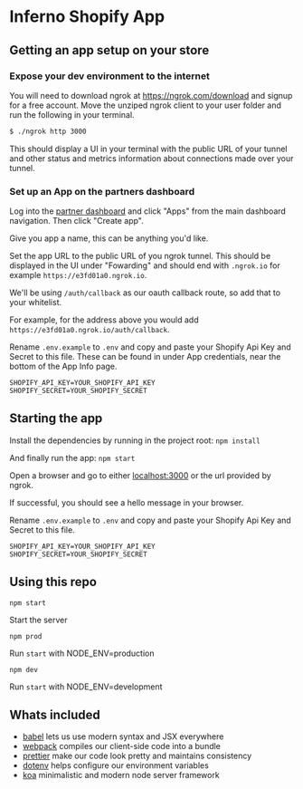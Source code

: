 # Inferno Shopify App

## Getting an app setup on your store

### Expose your dev environment to the internet

You will need to download ngrok at https://ngrok.com/download and signup for a free account. Move the unziped ngrok client to your user folder and run the following in your terminal.

```bash
$ ./ngrok http 3000
```

This should display a UI in your terminal with the public URL of your tunnel and other status and metrics information about connections made over your tunnel.

### Set up an App on the partners dashboard

Log into the [partner dashboard](https://partners.shopify.com/organizations) and click "Apps" from the main dashboard navigation. Then click "Create app".

Give you app a name, this can be anything you'd like.

Set the app URL to the public URL of you ngrok tunnel. This should be displayed in the UI under "Fowarding" and should end with `.ngrok.io` for example `https://e3fd01a0.ngrok.io`.

 We'll be using `/auth/callback` as our oauth callback route, so add that to your whitelist.

For example, for the address above you would add `https://e3fd01a0.ngrok.io/auth/callback`.

Rename `.env.example` to `.env` and copy and paste your Shopify Api Key and Secret to this file. These can be found in under App credentials, near the bottom of the App Info page.

```
SHOPIFY_API_KEY=YOUR_SHOPIFY_API_KEY
SHOPIFY_SECRET=YOUR_SHOPIFY_SECRET
```

## Starting the app

Install the dependencies by running in the project root:
`npm install`

And finally run the app:
`npm start`

Open a browser and go to either [localhost:3000](localhost:3000) or the url provided by ngrok.

If successful, you should see a hello message in your browser.

Rename `.env.example` to `.env` and copy and paste your Shopify Api Key and Secret to this file.

```
SHOPIFY_API_KEY=YOUR_SHOPIFY_API_KEY
SHOPIFY_SECRET=YOUR_SHOPIFY_SECRET
```

## Using this repo

```
npm start
```

Start the server

```
npm prod
```

Run `start` with NODE_ENV=production

```
npm dev
```

Run `start` with NODE_ENV=development

## Whats included

* [babel](https://babeljs.io/) lets us use modern syntax and JSX everywhere
* [webpack](https://webpack.js.org/) compiles our client-side code into a bundle
* [prettier](https://prettier.io/) make our code look pretty and maintains consistency
* [dotenv](https://github.com/motdotla/dotenv) helps configure our environment variables
* [koa](https://koajs.com/) minimalistic and modern node server framework
